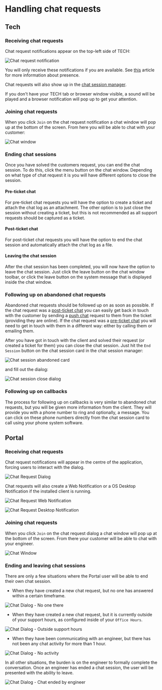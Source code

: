 # Handling chat requests

## Tech

### Receiving chat requests

Chat request notifications appear on the top-left side of TECH:

![Chat request notification](./img/chat_request_notification.png)

You will only receive these notifications if you are available. See [this](../../glossary/p/presence.md) article for more information about presence.

Chat requests will also show up in the [chat session manager](../../glossary/c/chat_session_manager.md).

If you don't have your TECH tab or browser window visible, a sound will be played and a browser notification will pop up to get your attention.

### Joining chat requests

When you click `Join` on the chat request notification a chat window will pop up at the bottom of the screen. From here you will be able to chat with your customer:

![Chat window](./img/chat_window.png)

### Ending chat sessions

Once you have solved the customers request, you can end the chat session. To do this, click the menu button on the chat window. Depending on what type of chat request it is you will have different options to close the session.

#### Pre-ticket chat

For pre-ticket chat requests you will have the option to create a ticket and attach the chat log as an attachment. The other option is to just close the session without creating a ticket, but this is not recommended as all support requests should be captured as a ticket.

#### Post-ticket chat

For post-ticket chat requests you will have the option to end the chat session and automatically attach the chat log as a file.

#### Leaving the chat session

After the chat session has been completed, you will now have the option to leave the chat session. Just click the leave button on the chat window toolbar, or click the leave button on the system message that is displayed inside the chat window.

### Following up on abandoned chat requests

Abandoned chat requests should be followed up on as soon as possible. If the chat request was a [post-ticket chat](../../glossary/c/chat_session.md#post-ticket-chat) you can easily get back in touch with the customer by sending a [push chat](./creating_a_chat_session.md#tech) request to them from the ticket (providing they are online). If the chat request was a [pre-ticket chat](../../glossary/c/chat_session.md#pre-ticket-chat) you will need to get in touch with them in a different way: either by calling them or emailing them.

After you have got in touch with the client and solved their request (or created a ticket for them) you can close the chat session. Just hit the `End Session` button on the chat session card in the chat session manager:

![Chat session abandoned card](./img/chat_session_abandoned_card.png)

and fill out the dialog:

![Chat session close dialog](./img/chat_session_close_dialog.png)

### Following up on callbacks

The process for following up on callbacks is very similar to abandoned chat requests, but you will be given more information from the client. They will provide you with a phone number to ring and optionally, a message. You can click on these phone numbers directly from the chat session card to call using your phone system software.

## Portal

### Receiving chat requests

Chat request notifications will appear in the centre of the application, forcing users to interact with the dialog.

![Chat Request Dialog](./img/portal_chat_request_dialog.png)

Chat requests will also create a Web Notification or a OS Desktop Notification if the installed client is running.

![Chat Request Web Notification](./img/portal_chat_request_web_notification.png)

![Chat Request Desktop Notification](./img/portal_chat_request_desktop_notification.png)

### Joining chat requests

When you click `Join` on the chat request dialog a chat window will pop up at the bottom of the screen. From there your customer will be able to chat with your engineer.

![Chat Window](./img/portal_chat_window.png)

### Ending and leaving chat sessions

There are only a few situations where the Portal user will be able to end their own chat session.

- When they have created a new chat request, but no one has answered within a certain timeframe.

![Chat Dialog - No one there](./img/portal_chat_window_no_one_there.png)

- When they have created a new chat request, but it is currently outside of your support hours, as configured inside of your `Office Hours`.

![Chat Dialog - Outside support hours](./img/portal_chat_window_outside_support_hours.png)

- When they have been communicating with an engineer, but there has not been any chat activity for more than 1 hour.

![Chat Dialog - No activity](./img/portal_chat_window_no_activity.png)

In all other situations, the burden is on the engineer to formally complete the conversation. Once an engineer has ended a chat session, the user will be presented with the ability to leave.

![Chat Dialog - Chat ended by engineer](./img/portal_chat_window_engineer_ended.png)
